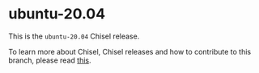 # ubuntu-20.04

This is the `ubuntu-20.04` Chisel release.

To learn more about Chisel, Chisel releases and how to contribute to this
branch, please read
[this](https://github.com/canonical/chisel-releases/blob/main/README.md).
